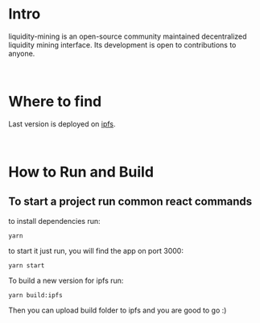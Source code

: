# Intro
liquidity-mining is an open-source community maintained decentralized liquidity mining interface. Its development is open to contributions to anyone. 

<br>

# Where to find
Last version is deployed on [ipfs]().

<br>


# How to Run and Build
## To start a project run common react commands
to install dependencies run:
```
yarn
``` 

to start it just run, you will find the app on port 3000:

```
yarn start
``` 

To build a new version for ipfs run:
```
yarn build:ipfs
```

 Then you can upload build folder to ipfs and you are good to go :)
